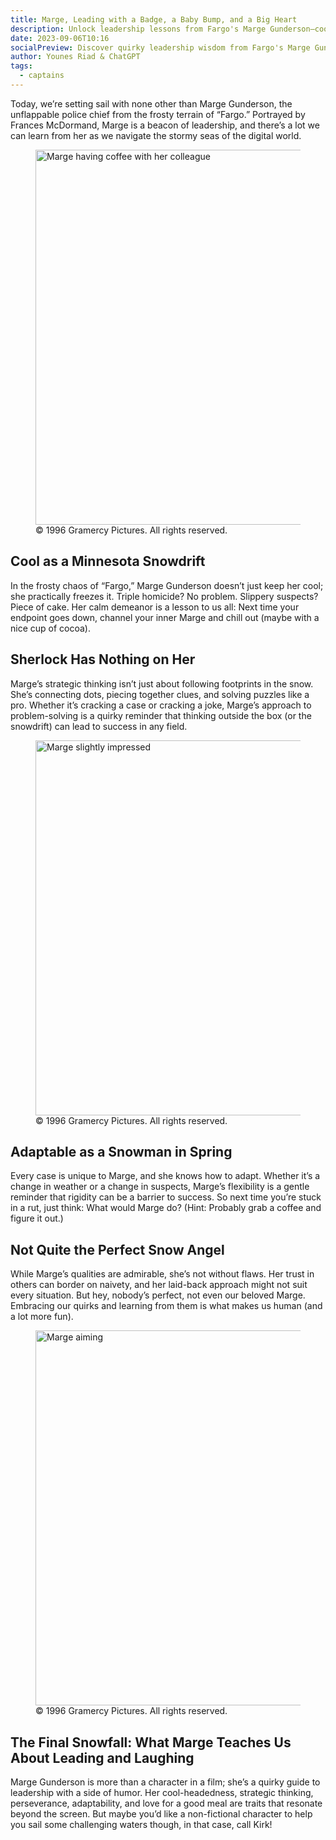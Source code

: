 ```yaml
---
title: Marge, Leading with a Badge, a Baby Bump, and a Big Heart
description: Unlock leadership lessons from Fargo's Marge Gunderson—cool-headed cop with a side of quirk.
date: 2023-09-06T10:16
socialPreview: Discover quirky leadership wisdom from Fargo's Marge Gunderson. Cool, strategic, and always human.
author: Younes Riad & ChatGPT
tags:
  - captains
---
```


Today, we’re setting sail with none other than Marge Gunderson, the unflappable police chief from the frosty terrain of “Fargo.” Portrayed by Frances McDormand, Marge is a beacon of leadership, and there’s a lot we can learn from her as we navigate the stormy seas of the digital world.


<figure><img src="/images/marge-having-coffee.webp" class="img-home" width="600" alt="Marge having coffee with her colleague"><figcaption>© 1996 Gramercy Pictures. All rights reserved.</figcaption></figure>

## Cool as a Minnesota Snowdrift
In the frosty chaos of “Fargo,” Marge Gunderson doesn’t just keep her cool; she practically freezes it. Triple homicide? No problem. Slippery suspects? Piece of cake. Her calm demeanor is a lesson to us all: Next time your endpoint goes down, channel your inner Marge and chill out (maybe with a nice cup of cocoa).

## Sherlock Has Nothing on Her
Marge’s strategic thinking isn’t just about following footprints in the snow. She’s connecting dots, piecing together clues, and solving puzzles like a pro. Whether it’s cracking a case or cracking a joke, Marge’s approach to problem-solving is a quirky reminder that thinking outside the box (or the snowdrift) can lead to success in any field.

<figure><img src="/images/marge-slightly-impressed.jpeg" class="img-home" width="600" alt="Marge slightly impressed"><figcaption>© 1996 Gramercy Pictures. All rights reserved.</figcaption></figure>

## Adaptable as a Snowman in Spring
Every case is unique to Marge, and she knows how to adapt. Whether it’s a change in weather or a change in suspects, Marge’s flexibility is a gentle reminder that rigidity can be a barrier to success. So next time you’re stuck in a rut, just think: What would Marge do? (Hint: Probably grab a coffee and figure it out.)

## Not Quite the Perfect Snow Angel
While Marge’s qualities are admirable, she’s not without flaws. Her trust in others can border on naivety, and her laid-back approach might not suit every situation. But hey, nobody’s perfect, not even our beloved Marge. Embracing our quirks and learning from them is what makes us human (and a lot more fun).

<figure><img src="/images/marge-aiming.webp" class="img-home" width="600" alt="Marge aiming"><figcaption>© 1996 Gramercy Pictures. All rights reserved.</figcaption></figure>

## The Final Snowfall: What Marge Teaches Us About Leading and Laughing
Marge Gunderson is more than a character in a film; she’s a quirky guide to leadership with a side of humor. Her cool-headedness, strategic thinking, perseverance, adaptability, and love for a good meal are traits that resonate beyond the screen. But maybe you’d like a non-fictional character to help you sail some challenging waters though, in that case, call Kirk!